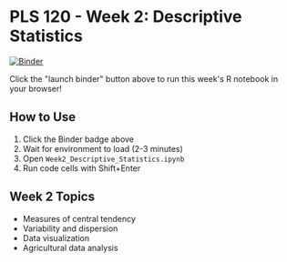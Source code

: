 # PLS 120 - Week 2: Descriptive Statistics

[![Binder](https://mybinder.org/badge_logo.svg)](https://mybinder.org/v2/gh/MohammadrezaNarimaniUCDavis/PLS120-Statistics-Lab-Materials/binder-week2)

Click the "launch binder" button above to run this week's R notebook in your browser!

## How to Use

1. Click the Binder badge above
2. Wait for environment to load (2-3 minutes)  
3. Open `Week2_Descriptive_Statistics.ipynb`
4. Run code cells with Shift+Enter

## Week 2 Topics
- Measures of central tendency
- Variability and dispersion  
- Data visualization
- Agricultural data analysis